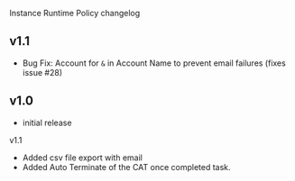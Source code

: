Instance Runtime Policy changelog

v1.1
-----
- Bug Fix: Account for `&` in Account Name to prevent email failures (fixes issue #28)

v1.0
-----
- initial release

v1.1 
- Added csv file export with email
- Added Auto Terminate of the CAT once completed task.  